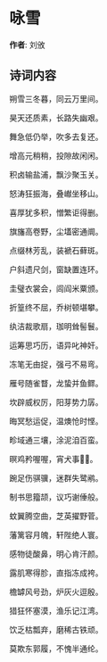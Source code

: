 # 咏雪

**作者**: 刘攽

## 诗词内容

朔雪三冬暮，同云万里间。

昊天还质素，长路失幽艰。

舞急低仍举，吹多去复还。

增高元稍稍，投隙故闲闲。

积卤输盐浦，飘沙聚玉关。

怒涛狂振海，叠𪩘坐移山。

喜厚犹多积，憎繁讵得删。

旗旛高卷野，尘壒密通阛。

点缀林芳乱，装褫石藓斑。

户斜遗尺剑，窗缺置连环。

圭璧衣裳会，闾阎米粟颁。

折篁终不屈，乔树顿堪攀。

纨洁裁歌扇，珈明耸髻鬟。

运筹思巧历，语异叱神奸。

冻笔无由捉，强弓不易弯。

雁号随雀瞀，龙蛰并鱼鳏。

坎辟威权厉，阳芽势力孱。

晦冥愁运促，温燠怆时悭。

畛域通三壤，涂泥洎百蛮。

暝鸡矜喔喔，宵犬事𥬞𥬞。

踠足伤骐骥，迷群失鹭鹇。

制书思籀颉，议巧谢倕般。

蚊翼腾空曲，芝英擢野菅。

藩篱容月魄，轩陛绝人寰。

感物徒酸鼻，明心肯汗颜。

露肌寒得胗，直指冻成袴。

檐罅风号劲，炉灰火逗殷。

猎狂怀塞漠，渔乐记江湾。

饮乏枯瓢弃，磨稀古铁顽。

莫欺东郭履，不愧半通纶。

